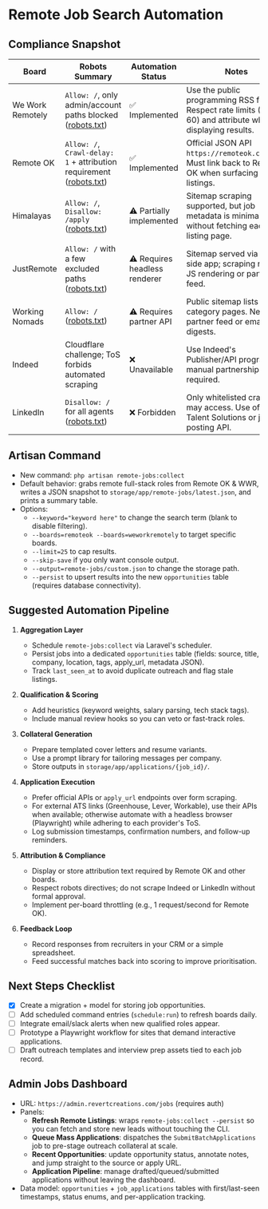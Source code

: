 # Remote Job Search Automation

## Compliance Snapshot

| Board | Robots Summary | Automation Status | Notes |
| --- | --- | --- | --- |
| We Work Remotely | `Allow: /`, only admin/account paths blocked ([robots.txt](https://weworkremotely.com/robots.txt)) | ✅ Implemented | Use the public programming RSS feed. Respect rate limits (TTL 60) and attribute when displaying results. |
| Remote OK | `Allow: /`, `Crawl-delay: 1` + attribution requirement ([robots.txt](https://remoteok.com/robots.txt)) | ✅ Implemented | Official JSON API `https://remoteok.com/api`. Must link back to Remote OK when surfacing listings. |
| Himalayas | `Allow: /`, `Disallow: /apply` ([robots.txt](https://himalayas.app/robots.txt)) | ⚠️ Partially implemented | Sitemap scraping supported, but job metadata is minimal without fetching each listing page. |
| JustRemote | `Allow: /` with a few excluded paths ([robots.txt](https://justremote.co/robots.txt)) | ⚠️ Requires headless renderer | Sitemap served via client-side app; scraping needs JS rendering or partner feed. |
| Working Nomads | `Allow: /` ([robots.txt](https://www.workingnomads.com/robots.txt)) | ⚠️ Requires partner API | Public sitemap lists only category pages. Need partner feed or email digests. |
| Indeed | Cloudflare challenge; ToS forbids automated scraping | ❌ Unavailable | Use Indeed's Publisher/API program; manual partnerships required. |
| LinkedIn | `Disallow: /` for all agents ([robots.txt](https://www.linkedin.com/robots.txt)) | ❌ Forbidden | Only whitelisted crawlers may access. Use official Talent Solutions or job posting API. |

## Artisan Command

- New command: `php artisan remote-jobs:collect`
- Default behavior: grabs remote full-stack roles from Remote OK & WWR, writes a JSON snapshot to `storage/app/remote-jobs/latest.json`, and prints a summary table.
- Options:
  - `--keyword="keyword here"` to change the search term (blank to disable filtering).
  - `--boards=remoteok --boards=weworkremotely` to target specific boards.
  - `--limit=25` to cap results.
  - `--skip-save` if you only want console output.
  - `--output=remote-jobs/custom.json` to change the storage path.
  - `--persist` to upsert results into the new `opportunities` table (requires database connectivity).

## Suggested Automation Pipeline

1. **Aggregation Layer**  
   - Schedule `remote-jobs:collect` via Laravel's scheduler.  
   - Persist jobs into a dedicated `opportunities` table (fields: source, title, company, location, tags, apply_url, metadata JSON).  
   - Track `last_seen_at` to avoid duplicate outreach and flag stale listings.

2. **Qualification & Scoring**  
   - Add heuristics (keyword weights, salary parsing, tech stack tags).  
   - Include manual review hooks so you can veto or fast-track roles.

3. **Collateral Generation**  
   - Prepare templated cover letters and resume variants.  
   - Use a prompt library for tailoring messages per company.  
   - Store outputs in `storage/app/applications/{job_id}/`.

4. **Application Execution**  
   - Prefer official APIs or `apply_url` endpoints over form scraping.  
   - For external ATS links (Greenhouse, Lever, Workable), use their APIs when available; otherwise automate with a headless browser (Playwright) while adhering to each provider's ToS.  
   - Log submission timestamps, confirmation numbers, and follow-up reminders.

5. **Attribution & Compliance**  
   - Display or store attribution text required by Remote OK and other boards.  
   - Respect robots directives; do not scrape Indeed or LinkedIn without formal approval.  
   - Implement per-board throttling (e.g., 1 request/second for Remote OK).

6. **Feedback Loop**  
   - Record responses from recruiters in your CRM or a simple spreadsheet.  
   - Feed successful matches back into scoring to improve prioritisation.

## Next Steps Checklist

- [x] Create a migration + model for storing job opportunities.  
- [ ] Add scheduled command entries (`schedule:run`) to refresh boards daily.  
- [ ] Integrate email/slack alerts when new qualified roles appear.  
- [ ] Prototype a Playwright workflow for sites that demand interactive applications.  
- [ ] Draft outreach templates and interview prep assets tied to each job record.

## Admin Jobs Dashboard

- URL: `https://admin.revertcreations.com/jobs` (requires auth)
- Panels:
  - **Refresh Remote Listings**: wraps `remote-jobs:collect --persist` so you can fetch and store new leads without touching the CLI.
  - **Queue Mass Applications**: dispatches the `SubmitBatchApplications` job to pre-stage outreach collateral at scale.
  - **Recent Opportunities**: update opportunity status, annotate notes, and jump straight to the source or apply URL.
  - **Application Pipeline**: manage drafted/queued/submitted applications without leaving the dashboard.  
- Data model: `opportunities` + `job_applications` tables with first/last-seen timestamps, status enums, and per-application tracking.
